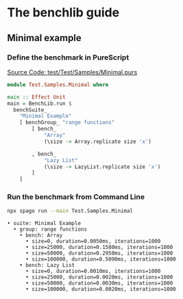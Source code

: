 # The benchlib guide

## Minimal example

### Define the benchmark in PureScript


<!-- start:code
{ 
  "file": "test/Test/Samples/Minimal.purs",
  "section": "Header",
  "link": true
}
-->
[Source Code: test/Test/Samples/Minimal.purs](test/Test/Samples/Minimal.purs)
```purescript
module Test.Samples.Minimal where
```
<!-- end -->

<!-- start:code
{"file": "test/Test/Samples/Minimal.purs", "section": "Main"}
-->

```purescript
main :: Effect Unit
main = BenchLib.run $
  benchSuite_
    "Minimal Example"
    [ benchGroup_ "range functions"
        [ bench_
            "Array"
            (\size -> Array.replicate size 'x')

        , bench_
            "Lazy List"
            (\size -> LazyList.replicate size 'x')
        ]
    ]
```
<!-- end -->


### Run the benchmark from Command Line

<!-- start:run
{"cmd": "npx spago run --main Test.Samples.Minimal"}
-->
```bash
npx spago run --main Test.Samples.Minimal
```

```text
• suite: Minimal Example
  • group: range functions
    • bench: Array
      • size=0, duration=0.0050ms, iterations=1000
      • size=25000, duration=0.1580ms, iterations=1000
      • size=50000, duration=0.2950ms, iterations=1000
      • size=100000, duration=0.5090ms, iterations=1000
    • bench: Lazy List
      • size=0, duration=0.0010ms, iterations=1000
      • size=25000, duration=0.0020ms, iterations=1000
      • size=50000, duration=0.0030ms, iterations=1000
      • size=100000, duration=0.0020ms, iterations=1000
```
<!-- end -->